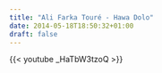 ```yaml
---
title: "Ali Farka Touré - Hawa Dolo"
date: 2014-05-18T18:50:32+01:00
draft: false
---
```


{{< youtube _HaTbW3tzoQ >}}
